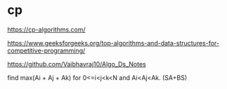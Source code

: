 # cp

https://cp-algorithms.com/

https://www.geeksforgeeks.org/top-algorithms-and-data-structures-for-competitive-programming/

https://github.com/Vaibhavraj10/Algo_Ds_Notes

find max(Ai + Aj + Ak) for 0<=i<j<k<N and Ai<Aj<Ak. (SA+BS)
